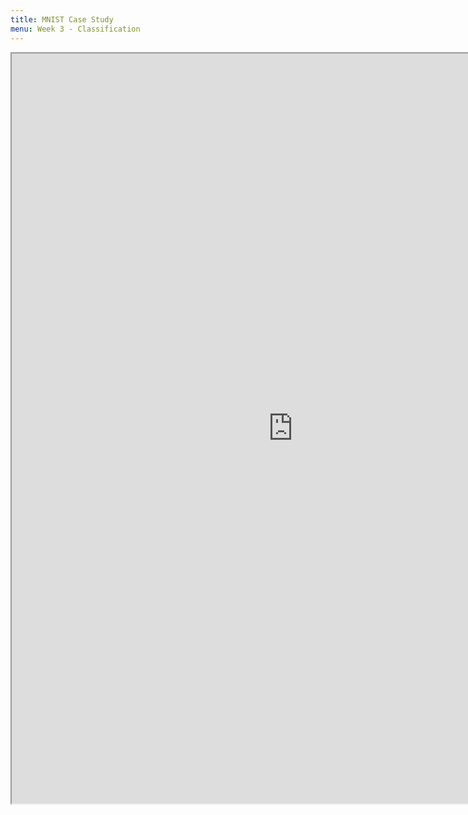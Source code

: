 ```yaml
---
title: MNIST Case Study
menu: Week 3 - Classification
---
```

<iframe src="https://nbviewer.jupyter.org/github/ageron/handson-ml/blob/master/03_classification.ipynb" width="900" height="1200"></iframe>
